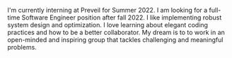 I'm currently interning at Preveil for Summer 2022. I am looking for a full-time Software Engineer position after fall 2022. I like implementing robust system design and optimization. I love learning about elegant coding practices and how to be a better collaborator. My dream is to to work in an open-minded and inspiring group that tackles challenging and meaningful problems.
